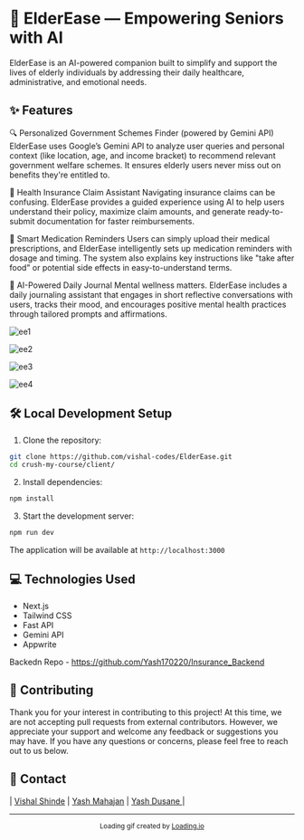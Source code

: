 # 🧓 ElderEase — Empowering Seniors with AI
ElderEase is an AI-powered companion built to simplify and support the lives of elderly individuals by addressing their daily healthcare, administrative, and emotional needs.


## ✨ Features
🔍 Personalized Government Schemes Finder (powered by Gemini API)
ElderEase uses Google’s Gemini API to analyze user queries and personal context (like location, age, and income bracket) to recommend relevant government welfare schemes. It ensures elderly users never miss out on benefits they're entitled to.

🏥 Health Insurance Claim Assistant
Navigating insurance claims can be confusing. ElderEase provides a guided experience using AI to help users understand their policy, maximize claim amounts, and generate ready-to-submit documentation for faster reimbursements.

💊 Smart Medication Reminders
Users can simply upload their medical prescriptions, and ElderEase intelligently sets up medication reminders with dosage and timing. The system also explains key instructions like "take after food" or potential side effects in easy-to-understand terms.

📓 AI-Powered Daily Journal
Mental wellness matters. ElderEase includes a daily journaling assistant that engages in short reflective conversations with users, tracks their mood, and encourages positive mental health practices through tailored prompts and affirmations.

![ee1](https://github.com/user-attachments/assets/33c7e461-e3cb-4b7a-bfee-8d7cdcff6a9e)

![ee2](https://github.com/user-attachments/assets/5c924daa-8193-4176-aa2e-17b029fa6ac6)

![ee3](https://github.com/user-attachments/assets/bc39799f-867d-42f3-8e09-f7f3153fe09b)

![ee4](https://github.com/user-attachments/assets/682532c5-0899-49cf-8140-d78455748151)


## 🛠️ Local Development Setup

1. Clone the repository:

```bash
git clone https://github.com/vishal-codes/ElderEase.git
cd crush-my-course/client/
```

2. Install dependencies:

```bash
npm install
```

3. Start the development server:

```bash
npm run dev
```

The application will be available at `http://localhost:3000`

## 💻 Technologies Used

- Next.js
- Tailwind CSS
- Fast API
- Gemini API
- Appwrite

Backedn Repo - https://github.com/Yash170220/Insurance_Backend

## 🤝 Contributing

Thank you for your interest in contributing to this project! At this time, we are not accepting pull requests from external contributors. However, we appreciate your support and welcome any feedback or suggestions you may have. If you have any questions or concerns, please feel free to reach out to us below.

## 📧 Contact

| [Vishal Shinde](https://www.linkedin.com/in/vishal-shinde-/) | [Yash Mahajan](https://www.linkedin.com/in/yashmahajan27/) | [Yash Dusane
](https://www.linkedin.com/in/yashrd/) |

---


<p align="center">
  <small>Loading gif created by  <a href="https://loading.io/"> Loading.io </a></small>
</p>
